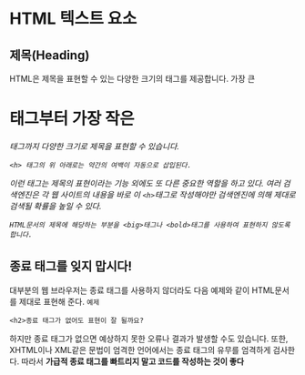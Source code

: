 # HTML 텍스트 요소

## 제목(Heading)
HTML은 제목을 표현할 수 있는 다양한 크기의 <h>태그를 제공합니다.
가장 큰 <h1>태그부터 가장 작은 <h6>태그까지 다양한 크기로 제목을 표현할 수 있습니다.
```
<h> 태그의 위 아래로는 약간의 여백이 자동으로 삽입된다.
```

이런 <h>태그는 제목의 표현이라는 기능 외에도 또 다른 중요한 역할을 하고 있다.
여러 검색엔진은 각 웹 사이트의 내용을 바로 이 `<h>`태그로 작성해야만 검색엔진에 의해 제대로 검색될 확률을 높일 수 있다.
```
HTML문서의 제목에 해당하는 부분을 <big>태그나 <bold>태그를 사용하여 표현하지 않도록 합니다.
```

## 종료 태그를 잊지 맙시다!
대부분의 웹 브라우저는 종료 태그를 사용하지 않더라도 다음 예제와 같이 HTML문서를 제대로 표현해 준다.
`예제`
```
<h2>종료 태그가 없어도 표현이 잘 될까요?
```
하지만 종료 태그가 없으면 예상하지 못한 오류나 결과가 발생할 수도 있습니다.
또한, XHTML이나 XML같은 문법이 엄격한 언어에서는 종료 태그의 유무를 엄격하게 검사한다.
따라서 **가급적 종료 태그를 빠트리지 말고 코드를 작성하는 것이 좋다**
